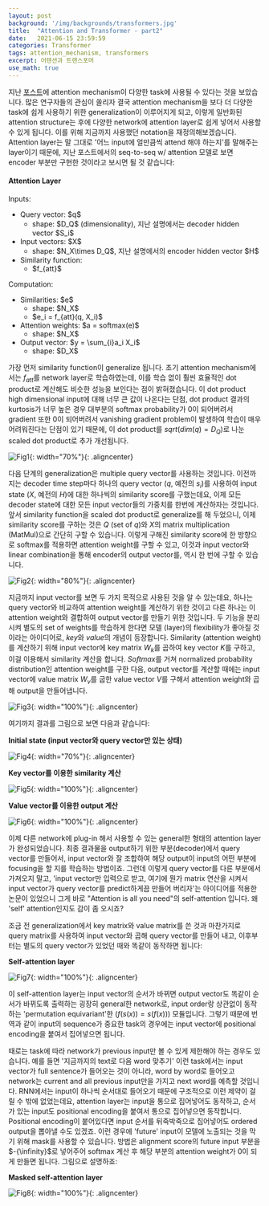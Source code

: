 ```yaml
---
layout: post
background: '/img/backgrounds/transformers.jpg'
title:  "Attention and Transformer - part2"
date:   2021-06-15 23:59:59
categories: Transformer
tags: attention_mechanism, transformers
excerpt: 어텐션과 트랜스포머
use_math: true
---
```


지난 [포스트](https://tildacorp.github.io/2021/06/14/transformers/)에 attention mechanism이 다양한 task에 사용될 수 있다는 것을 보았습니다.
많은 연구자들의 관심이 쏠리자 결국 attention mechanism을 보다 더 다양한 task에 쉽게 사용하기 위한 generalization이 이루어지게 되고, 이렇게 일반화된 attention structure는 후에 다양한 network에 attention layer로 쉽게 넣어서 사용할 수 있게 됩니다. 이를 위해 지금까지 사용했던 notation을 재정의해보겠습니다. Attention layer는 말 그대로 '어느 input에 얼만큼씩 attend 해야 하는지'를 말해주는 layer이기 때문에, 지난 포스트에서의 seq-to-seq w/ attention 모델로 보면 encoder 부분만 구현한 것이라고 보시면 될 것 같습니다:


<h4>Attention Layer</h4>
<p>Inputs:</p>
<ul>
  <li> Query vector: $q$
    <ul><li>shape: $D_Q$ (dimensionality), 지난 설명에서는 decoder hidden vector $S_i$</li></ul>
  </li>
  <li>Input vectors: $X$
    <ul><li>shape: $N_X\times D_Q$, 지난 설명에서의 encoder hidden vector $H$</li></ul>
  </li>
  <li>Similarity function:
    <ul><li>$f_{att}$</li></ul>
  </li>
</ul>

<p>Computation:</p>
<ul>
  <li> Similarities: $e$
    <ul>
      <li>shape: $N_X$</li>
      <li>$e_i = f_{att}(q, X_i)$</li>
    </ul>
</li>
  <li>Attention weights: $a = softmax(e)$
    <ul><li>shape: $N_X$</li></ul>
  </li>
  <li>Output vector: $y = \sum_{i}a_i X_i$
    <ul><li>shape: $D_X$</li></ul>
  </li>
</ul>

가장 먼저 similarity function이 generalize 됩니다. 초기 attention mechanism에서는 $f_{att}$를 network layer로 학습하였는데, 이를 학습 없이 훨씬 효율적인 dot product로 계산해도 비슷한 성능을 보인다는 점이 밝혀졌습니다. 이 dot product high dimensional input에 대해 너무 큰 값이 나온다는 단점, dot product 결과의 kurtosis가 너무 높은 경우 대부분의 softmax probability가 0이 되어버려서 gradient 또한 0이 되어버려서 vanishing gradient problem이 발생하여 학습이 매우 어려워진다는 단점이 있기 때문에, 이 dot product를 $sqrt(dim(q)=D_Q)$로 나눈 scaled dot product로 추가 개선됩니다.<br />

![Fig1](https://tildacorp.github.io/img/attention_generalization1.PNG "Generalization of Attention Mechanism"){: width="70%"}{: .aligncenter}


다음 단계의 generalization은 multiple query vector를 사용하는 것입니다. 이전까지는 decoder time step마다 하나의 query vector ($q$, 예전의 $s_i$)를 사용하여 input state ($X$, 예전의 $H$)에 대한 하나씩의 similarity score를 구했는데요, 이제 모든 decoder state에 대한 모든 input vector들의 가중치를 한번에 계산하자는 것입니다. 앞서 similarity function을 scaled dot product로 generalize를 해 두었으니, 이제 similarity score를 구하는 것은 $Q$ (set of $q$)와 $X$의 matrix multiplication (MatMul)으로 간단히 구할 수 있습니다. 이렇게 구해진 similarity score에 한 방향으로 softmax를 적용하면 attention weight를 구할 수 있고, 이것과 input vector와 linear combination을 통해 encoder의 output vector를, 역시 한 번에 구할 수 있습니다.<br />

![Fig2](https://tildacorp.github.io/img/attention_generalization2.PNG "Further Generalization of Attention Mechanism"){: width="80%"}{: .aligncenter}


지금까지 input vector를 보면 두 가지 목적으로 사용된 것을 알 수 있는데요, 하나는 query vector와 비교하여 attention weight를 계산하기 위한 것이고 다른 하나는 이 attention weight와 결합하여 output vector를 만들기 위한 것입니다. 두 기능을 분리시켜 별도의 set of weights를 학습하게 한다면 모델 (layer)의 flexibility가 좋아질 것이라는 아이디어로, $key$와 $value$의 개념이 등장합니다. Similarity (attention weight)를 계산하기 위해 input vector에 key matrix $W_k$를 곱하여 key vector $K$를 구하고, 이걸 이용해서 similarity 계산을 합니다. $Softmax$를 거쳐 normalized probability distribution인 attention weight를 구한 다음, output vector를 계산할 때에는 input vector에 value matrix $W_v$를 굽한 value vector $V$를 구해서 attention weight와 곱해 output을 만들어냅니다.<br />

![Fig3](https://tildacorp.github.io/img/attention_generalization3.PNG "Even Further Generalization of Attention Mechanism"){: width="100%"}{: .aligncenter}


여기까지 결과를 그림으로 보면 다음과 같습니다:

<p><b>Initial state (input vector와 query vector만 있는 상태)</b></p>

![Fig4](https://tildacorp.github.io/img/attention_layer1.PNG "Attention Layer - step 1"){: width="70%"}{: .aligncenter}

<p><b>Key vector를 이용한 similarity 계산</b></p>

![Fig5](https://tildacorp.github.io/img/attention_layer2.PNG "Attention Layer - step 2"){: width="100%"}{: .aligncenter}

<p><b>Value vector를 이용한 output 계산</b></p>

![Fig6](https://tildacorp.github.io/img/attention_layer3.PNG "Attention Layer - step 3"){: width="100%"}{: .aligncenter}


이제 다른 network에 plug-in 해서 사용할 수 있는 general한 형태의 attention layer가 완성되었습니다. 최종 결과물을 output하기 위한 부분(decoder)에서 query vector를 만들어서, input vector와 잘 조합하여 해당 output이 input의 어떤 부분에 focusing을 할 지를 학습하는 방법이죠. 그런데 이렇게 query vector를 다른 부분에서 가져오지 말고, 'input vector만 입력으로 받고, 여기에 뭔가 matrix 연산을 시켜서 input vector가 query vector를 predict하게끔 만들어 버리자'는 아이디어를 적용한 논문이 있었으니 그게 바로 "Attention is all you need"의 self-attention 입니다. 왜 'self' attention인지도 감이 좀 오시죠?


조금 전 generalization에서 key matrix와 value matrix를 쓴 것과 마찬가지로 query matrix를 사용하여 input vector와 곱해 query vector를 만들어 내고, 이후부터는 별도의 query vector가 있었던 때와 똑같이 동작하면 됩니다:

<p><b>Self-attention layer</b></p>

![Fig7](https://tildacorp.github.io/img/self_attention_layer.PNG "Self-attention Layer - step 3"){: width="100%"}{: .aligncenter}

이 self-attention layer는 input vector의 순서가 바뀌면 output vector도 똑같이 순서가 바뀌도록 출력하는 굉장히 general한 network로, input order랑 상관없이 동작하는 'permutation equivariant'한 ($f(s(x)) = s(f(x))$) 모듈입니다. 그렇기 때문에 번역과 같이 input의 sequence가 중요한 task의 경우에는 input vector에 positional encoding을 붙여서 집어넣으면 됩니다.


때로는 task에 따라 network가 previous input만 볼 수 있게 제한해야 하는 경우도 있습니다. 예를 들면 '지금까지의 text로 다음 word 맞추기' 이런 task에서는 input vector가 full sentence가 들어오는 것이 아니라, word by word로 들어오고 network는 current and all previous input만을 가지고 next word를 예측할 것입니다. RNN에서는 input이 하나씩 순서대로 들어오기 때문에 구조적으로 이런 제약이 걸릴 수 밖에 없었는데요, attention layer는 input을 통으로 집어넣어도 동작하고, 순서가 있는 input도 positional encoding을 붙여서 통으로 집어넣으면 동작합니다. Positional encoding이 붙어있다면 input 순서를 뒤죽박죽으로 집어넣어도 ordered output을 뽑아낼 수도 있겠죠. 이런 경우에 'future' input이 모델에 노출되는 것을 막기 위해 mask를 사용할 수 있습니다. 방법은 alignment score의 future input 부분을 $-{\infinity}$로 넣어주어 softmax 계산 후 해당 부분의 attention weight가 0이 되게 만들면 됩니다. 그림으로 설명하죠:

<p><b>Masked self-attention layer</b></p>

![Fig8](https://tildacorp.github.io/img/masked_self_attention_layer.PNG "Masked Self-attention Layer - step 3"){: width="100%"}{: .aligncenter}


